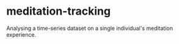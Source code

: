 # meditation-tracking
Analysing a time-series dataset on a single individual's meditation experience. 
